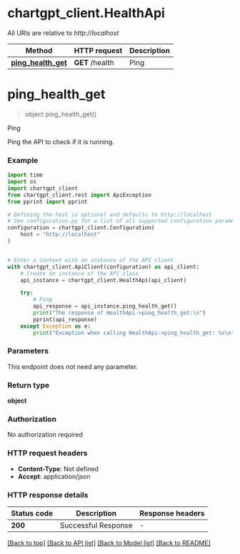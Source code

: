 # chartgpt_client.HealthApi

All URIs are relative to *http://localhost*

Method | HTTP request | Description
------------- | ------------- | -------------
[**ping_health_get**](HealthApi.md#ping_health_get) | **GET** /health | Ping


# **ping_health_get**
> object ping_health_get()

Ping

Ping the API to check if it is running.

### Example

```python
import time
import os
import chartgpt_client
from chartgpt_client.rest import ApiException
from pprint import pprint

# Defining the host is optional and defaults to http://localhost
# See configuration.py for a list of all supported configuration parameters.
configuration = chartgpt_client.Configuration(
    host = "http://localhost"
)


# Enter a context with an instance of the API client
with chartgpt_client.ApiClient(configuration) as api_client:
    # Create an instance of the API class
    api_instance = chartgpt_client.HealthApi(api_client)

    try:
        # Ping
        api_response = api_instance.ping_health_get()
        print("The response of HealthApi->ping_health_get:\n")
        pprint(api_response)
    except Exception as e:
        print("Exception when calling HealthApi->ping_health_get: %s\n" % e)
```



### Parameters
This endpoint does not need any parameter.

### Return type

**object**

### Authorization

No authorization required

### HTTP request headers

 - **Content-Type**: Not defined
 - **Accept**: application/json

### HTTP response details
| Status code | Description | Response headers |
|-------------|-------------|------------------|
**200** | Successful Response |  -  |

[[Back to top]](#) [[Back to API list]](../README.md#documentation-for-api-endpoints) [[Back to Model list]](../README.md#documentation-for-models) [[Back to README]](../README.md)

